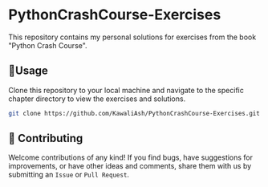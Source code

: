 # PythonCrashCourse-Exercises

This repository contains my personal solutions for exercises from the book "Python Crash Course". 

## 🚀Usage

Clone this repository to your local machine and navigate to the specific chapter directory to view the exercises and solutions.

```bash
git clone https://github.com/KawaliAsh/PythonCrashCourse-Exercises.git
```

## 🤝 Contributing

Welcome contributions of any kind! If you find bugs, have suggestions for improvements, or have other ideas and comments, share them with us by submitting an `Issue` or `Pull Request`.